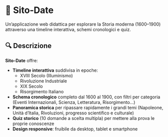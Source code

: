 # 📜 Sito‑Date

Un’applicazione web didattica per esplorare la Storia moderna (1600–1900) attraverso una timeline interattiva, schemi cronologici e quiz.

## 🔍 Descrizione

**Sito‑Date** offre:

- **Timeline interattiva** suddivisa in epoche:
  - XVIII Secolo (Illuminismo)
  - Rivoluzione Industriale
  - XIX Secolo
  - Risorgimento Italiano
- **Schema cronologico** completo dal 1600 al 1900, con filtri per categoria (Eventi Internazionali, Scienza, Letteratura, Risorgimento…)
- **Panoramica storica** per ripassare rapidamente i grandi temi (Napoleone, Unità d’Italia, Rivoluzioni, progresso scientifico e culturale)
- **Quiz storico** (10 domande a scelta multipla) per mettere alla prova le proprie conoscenze
- **Design responsive**: fruibile da desktop, tablet e smartphone
